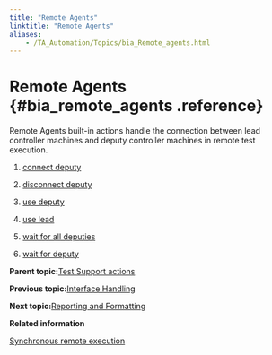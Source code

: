 ```yaml
--- 
title: "Remote Agents"
linktitle: "Remote Agents"
aliases: 
    - /TA_Automation/Topics/bia_Remote_agents.html
---
```

# Remote Agents {#bia_remote_agents .reference}

Remote Agents built-in actions handle the connection between lead controller machines and deputy controller machines in remote test execution.

1.  [connect deputy](../../TA_Automation/Topics/bia_connect_deputy.html)  

2.  [disconnect deputy](../../TA_Automation/Topics/bia_disconnect_deputy.html)  

3.  [use deputy](../../TA_Automation/Topics/bia_use_deputy.html)  

4.  [use lead](../../TA_Automation/Topics/bia_use_lead.html)  

5.  [wait for all deputies](../../TA_Automation/Topics/bia_wait_for_all_deputies.html)  

6.  [wait for deputy](../../TA_Automation/Topics/bia_wait_for_deputy.html)  


**Parent topic:**[Test Support actions](../../TA_Automation/Topics/bia_Test_Support.html)

**Previous topic:**[Interface Handling](../../TA_Automation/Topics/bia_Interface_handling.html)

**Next topic:**[Reporting and Formatting](../../TA_Automation/Topics/bia_Reporting_and_formatting.html)

**Related information**  


[Synchronous remote execution](../../TA_Help/Topics/Test_exec_remote_synchronous.html)

